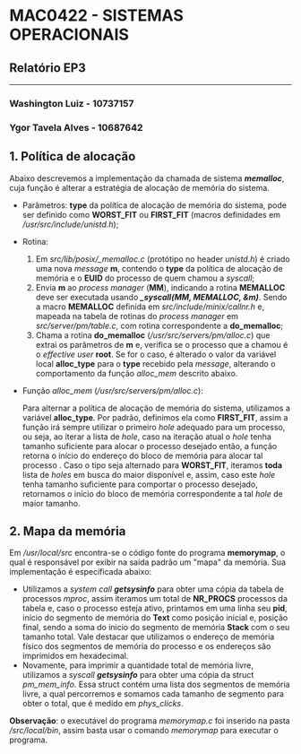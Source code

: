 # **MAC0422 - SISTEMAS OPERACIONAIS**

## Relatório EP3

------

### **Washington Luiz - 10737157**

### **Ygor Tavela Alves - 10687642**



## 1. **Política de alocação**

Abaixo descrevemos a implementação da chamada de sistema ***memalloc***, cuja função é alterar a estratégia de alocação de memória do sistema.  

- Parâmetros: **type** da política de alocação de memória do sistema, pode ser definido como **WORST_FIT** ou **FIRST_FIT** (macros definidades em */usr/src/include/unistd.h*);

- Rotina:
   1. Em *src/lib/posix/_memalloc.c* (protótipo no header *unistd.h*) é criado uma nova *message* **m**, contendo o **type** da política de alocação de memória e o **EUID** do processo de quem chamou a *syscall*;
   2. Envia **m** ao *process manager* (**MM**), indicando a rotina **MEMALLOC** deve ser executada usando ***_syscall(MM, MEMALLOC, &m)***. Sendo a macro **MEMALLOC** definida em *src/include/minix/callnr.h* e, mapeada na tabela de rotinas do *process manager* em *src/server/pm/table.c*, com rotina correspondente a **do_memalloc**;
   3. Chama a rotina **do_memalloc** (*/usr/src/servers/pm/alloc.c*) que extrai os parâmetros de **m** e, verifica se o processo que a chamou é o *effective user* **root**. Se for o caso, é alterado o valor da variável local **alloc_type** para o **type** recebido pela *message*, alterando o comportamento da função *alloc_mem* descrito abaixo.
   
- Função *alloc_mem* (*/usr/src/servers/pm/alloc.c*):

   Para alternar a política de alocação de memória do sistema, utilizamos a variável **alloc_type**. Por padrão, definimos ela como **FIRST_FIT**, assim a função irá sempre utilizar o primeiro *hole* adequado para um processo, ou seja, ao iterar a lista de *hole*, caso na iteração atual o *hole* tenha tamanho suficiente para alocar o processo desejado então, a função retorna o início do endereço do bloco de memória para alocar tal processo . Caso o tipo seja alternado para **WORST_FIT**, iteramos **toda** lista de *holes* em busca do maior disponível e, assim, caso este *hole* tenha tamanho suficiente para comportar o processo desejado, retornamos o início do bloco de memória correspondente a tal *hole* de maior tamanho. 



## 2. **Mapa da memória**

Em */usr/local/src* encontra-se o código fonte do programa **memorymap**, o qual é responsável por exibir na saída padrão um "mapa" da memória. Sua implementação é específicada abaixo:

- Utilizamos a *system call* ***getsysinfo*** para obter uma cópia da tabela de processos *mproc*, assim iteramos um total de **NR_PROCS** processos da tabela e, caso o processo esteja ativo, printamos em uma linha seu **pid**, início do segmento de memória do **Text** como posição inicial e, posição final, sendo a soma do inicio do segmento de memória **Stack** com o seu tamanho total. Vale destacar que utilizamos o endereço de memória físico dos segmentos de memória do processo e os endereços são imprimidos em hexadecimal. 
- Novamente, para imprimir a quantidade total de memória livre, utilizamos a *syscall* ***getsysinfo*** para obter uma cópia da struct *pm_mem_info*. Essa struct contém uma lista dos segmentos de memória livre, a qual percorremos e somamos cada tamanho de segmento para obter o total, que é medido em *phys_clicks*.

**Observação**: o executável do programa *memorymap.c* foi inserido na pasta */src/local/bin*, assim basta usar o comando *memorymap* para executar o programa.